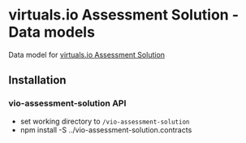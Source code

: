 # virtuals.io Assessment Solution - Data models

Data model for [virtuals.io Assessment Solution](https://github.com/cforclown/simple-vio-assessment-solution)

## Installation

### vio-assessment-solution API

- set working directory to `/vio-assessment-solution`
- npm install -S ../vio-assessment-solution.contracts
